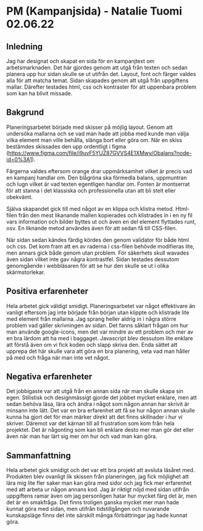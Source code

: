# PM (Kampanjsida) - Natalie Tuomi 02.06.22

## Inledning
Jag har designat och skapat en sida för en kampanjtext om arbetsmarknaden. Det här gjordes genom att utgå från texten och sedan planera upp hur sidan skulle se ut utifrån det. Layout, font och färger valdes alla för att matcha temat. Sidan skapades genom att utgå från uppgiftens mallar. Därefter testades html, css och kontraster för att uppenbara problem som kan ha blivit missade.

## Bakgrund
Planeringsarbetet började med skisser på möjlig layout. Genom att undersöka mallarna och se vad man hade att jobba med kunde man välja vilka element man ville behålla, slänga bort eller göra om. När en skiss bestämdes skissades den upp ordentligt i figma (https://www.figma.com/file/i9uvF5YUZ87GVVS4E1XMwy/Obalans?node-id=0%3A1). 

Färgerna valdes eftersom orange drar uppmärksamhet vilket är precis vad en kampanj handlar om. Den blågröna ska förmedla balans, uppmuntran och lugn vilket är vad texten egentligen handlar om. Fonten är montserrat för att stanna i det klassiska och professionella utan att bli stelt eller obekvämt.

Själva skapandet gick till med något av en klippa och klistra metod. Html-filen från den mest likanande mallen kopierades och klistrades in i en ny fil vars information och bilder byttes ut och även en del element flyttades runt, osv. En liknande metod användes även för att sedan få till CSS-filen.

När sidan sedan kändes färdig kördes den genom validator för både html och css. Det kom fram att en av raderna i css-filen behövde modifieras lite, men annars gick både genom utan problem. För säkerhets skull wavades även sidan vilket inte gav några kontrastfel. Sidan testades dessutom genomgående i webbläsaren för att se hur den skulle se ut i olika skärmstorlekar.

## Positiva erfarenheter
Hela arbetet gick väldigt smidigt. Planeringsarbetet var något effektivare än vanligt eftersom jag inte började från början utan klippte och klistrade lite med element från mallarna. Jag sprang heller aldrig in i några större problem vad gäller skrivningen av sidan. Det fanns såklart frågan om hur man använde google-icons, men det var mindre av ett problem och mer av en bra lärdom att ha med i baggaget. Javascript blev dessutom lite enklare att förstå även om vi fick koden och slapp skriva den. Enda sättet att upprepa det här skulle vara att göra en bra planering, veta vad man håller på med och fråga när man inte vet något.

## Negativa erfarenheter
Det jobbigaste var att utgå från en annan sida när man skulle skapa sin egen. Stilistisk och designmässigt gjorde det jobbet mycket enklare, men att sedan behöva läsa, lära och ändra i något som någon annan har skrivit är minsann inte lätt. Det var en bra erfarenhet att få se hur någon annan skulle kunna ha gjort det för man märker direkt att det finns skillnader i hur vi skriver. Däremot var det kärnan till all frustration som kom från hela projektet. Det är någonting som kan bli enklare desto mer man gör det eller även när man har lärt sig mer om hur och vad man kan göra.

## Sammanfattning
Hela arbetet gick smidigt och det var ett bra projekt att avsluta läsåret med. Produkten blev ovanligt lik skissen från planeringen, jag fick möjlighet att lära mig lite fler saker man kan göra med sidor och jag fick mer erfarenhet med att arbeta ur någon annans kod. Jag är riktigt nöjd med sidan utifrån uppgiftens ramar även om jag personligen hatar hur mycket färg det är, men det är en smakfråga. Det finns troligen ganska mycket mer man hade kunnat göra med sidan, men utifrån tidstillgången och nuvarande kunskapsläge finns det inte särskilt många förbättringar jag hade kunnat göra.